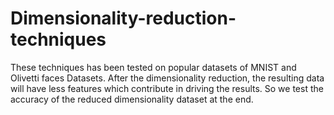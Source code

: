 # Dimensionality-reduction-techniques
These techniques has been tested on popular datasets of MNIST and Olivetti faces Datasets. After the dimensionality reduction, the resulting data will have less features which contribute in driving the results. So we test the accuracy of the reduced dimensionality dataset at the end.  
